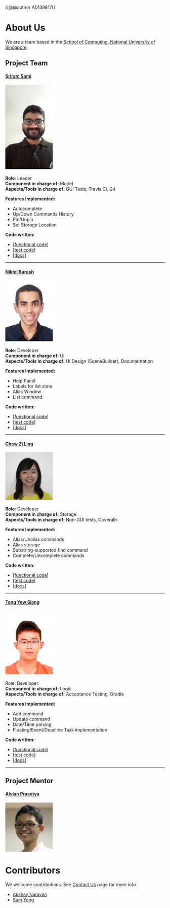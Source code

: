 //@@author A0139817U
# About Us

We are a team based in the [School of Computing, National University of Singapore](http://www.comp.nus.edu.sg).

## Project Team

#### [Sriram Sami](http://github.com/frizensami)
<img src="images/Sriram.jpg" width="150"><br> <br>
**Role**: Leader <br>
**Component in charge of:** Model <br>
**Aspects/Tools in charge of:** GUI Tests, Travis CI, Git <br>

**Features Implemented:**
- Autocomplete
- Up/Down Commands History
- Pin/Unpin
- Set Storage Location


**Code written:**
 * [[functional code](../collated/main/A0138978E.md)]
 * [[test code](../collated/test/A0138978E.md)]
 * [[docs](../collated/docs/A0138978E.md)]

-----

#### [Nikhil Suresh](http://github.com/kneekill)
<img src="images/Nikhil.jpg" width="150"><br><br>
**Role**: Developer <br> 
**Component in charge of:** UI <br>
**Aspects/Tools in charge of:** UI Design (SceneBuilder), Documentation <br>

**Features Implemented:**

- Help Panel
- Labels for list state
- Alias Window
- List command

**Code written:**
 * [[functional code](../collated/main/A0139708W.md)]
 * [[test code](../collated/test/A0139708W.md)]
 * [[docs](../collated/docs/A0139708W.md)]

-----

#### [Chew Zi Ling](http://github.com/ChewZL) 
<img src="images/ZiLing.jpg" width="150"><br><br>
**Role**: Developer <br> 
**Component in charge of:** Storage <br>
**Aspects/Tools in charge of:** Non-GUI tests, Coveralls <br>

**Features Implemented:**

- Alias/Unalias commands
- Alias storage
- Substring-supported find command
- Complete/Uncomplete commands

**Code written:**
 * [[functional code](../collated/main/A0143107U.md)]
 * [[test code](../collated/test/A0143107U.md)]
 * [[docs](../collated/docs/A0143107U.md)]

 -----

#### [Tang Yew Siang](http://github.com/yewsiang) 
<img src="images/YewSiang.jpg" width="150"><br><br>
 Role: Developer <br>
**Component in charge of:** Logic <br>
**Aspects/Tools in charge of:** Acceptance Testing, Gradle <br>

**Features Implemented:**

- Add command
- Update command
- Date/Time parsing
- Floating/Event/Deadline Task implementation

**Code written:**
 * [[functional code](../collated/main/A0139817U.md)]
 * [[test code](../collated/test/A0139817U.md)]
 * [[docs](../collated/docs/A0139817U.md)]
 
 -----

## Project Mentor
#### [Alvian Prasetya](http://github.com/AlvianPrasetya) 
<img src="images/Alvian.jpg" width="150"><br>

# Contributors

We welcome contributions. See [Contact Us](ContactUs.md) page for more info.

* [Akshay Narayan](https://github.com/se-edu/addressbook-level4/pulls?q=is%3Apr+author%3Aokkhoy)
* [Sam Yong](https://github.com/se-edu/addressbook-level4/pulls?q=is%3Apr+author%3Amauris)
